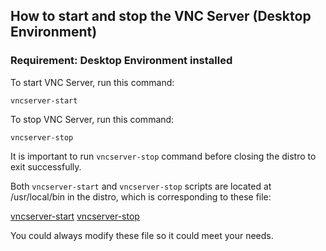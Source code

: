 ## How to start and stop the VNC Server (Desktop Environment)

### Requirement: Desktop Environment installed

To start VNC Server, run this command:

`vncserver-start`

To stop VNC Server, run this command:

`vncserver-stop`

It is important to run `vncserver-stop` command before closing the distro to exit successfully.

Both `vncserver-start` and `vncserver-stop` scripts are located at /usr/local/bin in the distro, which is corresponding to these file:

[vncserver-start](https://github.com/EXALAB/AnLinux-Resources/blob/master/Scripts/DesktopEnvironment/Apt/vncserver-start)
[vncserver-stop](https://github.com/EXALAB/AnLinux-Resources/blob/master/Scripts/DesktopEnvironment/Apt/vncserver-stop)

You could always modify these file so it could meet your needs.
